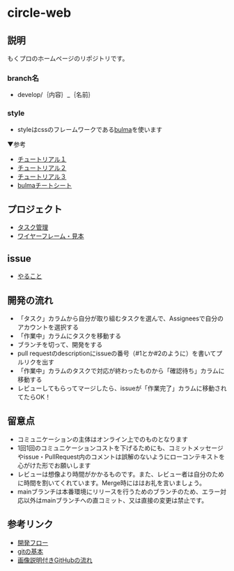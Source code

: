 # circle-web


## 説明 

もくプロのホームページのリポジトリです。

### branch名

- develop/｛内容｝_｛名前｝

### style

- styleはcssのフレームワークである[bulma](https://bulma.io/documentation/)を使います

▼参考
- [チュートリアル１](https://qiita.com/ochiochi/items/de1afd2d3fc8f6d3ea55)
- [チュートリアル２](https://qiita.com/ochiochi/items/19a4ac858483af9295b8)
- [チュートリアル３](https://qiita.com/ochiochi/items/23f96b5164686e8d62c1)
- [bulmaチートシート](https://segakuin.com/css/bulma/)


## プロジェクト

- [タスク管理](https://github.com/mokupuro/circle-web/projects/1)
- [ワイヤーフレーム・見本](https://cacoo.com/diagrams/dsKHZJ42zUawZPGo/7BD5E)

## issue

- [やること](https://github.com/mokupuro/circle-web/issues)

## 開発の流れ

- 「タスク」カラムから自分が取り組むタスクを選んで、Assigneesで自分のアカウントを選択する
- 「作業中」カラムにタスクを移動する
- ブランチを切って、開発をする
- pull requestのdescriptionにissueの番号（#1とか#2のように）を書いてプルリクを出す
- 「作業中」カラムのタスクで対応が終わったものから「確認待ち」カラムに移動する
- レビューしてもらってマージしたら、issueが「作業完了」カラムに移動されてたらOK！

## 留意点

- コミュニケーションの主体はオンライン上でのものとなります
- 1回1回のコミュニケーションコストを下げるためにも、コミットメッセージやissue・PullRequest内のコメントは誤解のないようにローコンテキストを心がけた形でお願いします
- レビューは想像より時間がかかるものです。また、レビュー者は自分のために時間を割いてくれています。Merge時にははお礼を言いましょう。
- mainブランチは本番環境にリリースを行うためのブランチのため、エラー対応以外はmainブランチへの直コミット、又は直接の変更は禁止です。

## 参考リンク

- [開発フロー](https://qiita.com/gumimin/items/63dcb36d4730213bd63a#issue)
- [gitの基本](https://github.com/hironomiu/Git-GitHub-Training/blob/master/training.md)
- [画像説明付きGitHubの流れ](https://github.com/hironomiu/Git-GitHub-Training/blob/master/additional.md)
